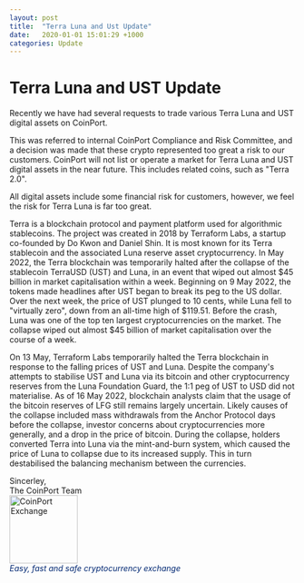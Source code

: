 ```yaml
---
layout: post
title:  "Terra Luna and Ust Update"
date:   2020-01-01 15:01:29 +1000
categories: Update
---
```

# Terra Luna and UST Update

Recently we have had several requests to trade various Terra Luna and UST digital assets on CoinPort.

This was referred to internal CoinPort Compliance and Risk Committee, and a decision was made that these crypto represented too great a risk to our customers. CoinPort will not list or operate a market for Terra Luna and UST digital assets in the near future. This includes related coins, such as "Terra 2.0".

All digital assets include some financial risk for customers, however, we feel the risk for Terra Luna is far too great.

Terra is a blockchain protocol and payment platform used for algorithmic stablecoins. The project was created in 2018 by Terraform Labs, a startup co-founded by Do Kwon and Daniel Shin. It is most known for its Terra stablecoin and the associated Luna reserve asset cryptocurrency. In May 2022, the Terra blockchain was temporarily halted after the collapse of the stablecoin TerraUSD (UST) and Luna, in an event that wiped out almost $45 billion in market capitalisation within a week.
Beginning on 9 May 2022, the tokens made headlines after UST began to break its peg to the US dollar. Over the next week, the price of UST plunged to 10 cents, while Luna fell to "virtually zero", down from an all-time high of $119.51. Before the crash, Luna was one of the top ten largest cryptocurrencies on the market. The collapse wiped out almost $45 billion of market capitalisation over the course of a week.

On 13 May, Terraform Labs temporarily halted the Terra blockchain in response to the falling prices of UST and Luna. Despite the company's attempts to stabilise UST and Luna via its bitcoin and other cryptocurrency reserves from the Luna Foundation Guard, the 1:1 peg of UST to USD did not materialise. As of 16 May 2022, blockchain analysts claim that the usage of the bitcoin reserves of LFG still remains largely uncertain.
Likely causes of the collapse included mass withdrawals from the Anchor Protocol days before the collapse, investor concerns about cryptocurrencies more generally, and a drop in the price of bitcoin. During the collapse, holders converted Terra into Luna via the mint-and-burn system, which caused the price of Luna to collapse due to its increased supply. This in turn destabilised the balancing mechanism between the currencies.

<p>
Sincerley, <br />
The CoinPort Team <br />
<img src="https://doc.coinport.com.au/images/logos/signature_logo.png" alt="CoinPort Exchange" width="120" /><br />
<span style="color: #022873;"><em>Easy, fast and safe cryptocurrency exchange</em></span>
</p>
